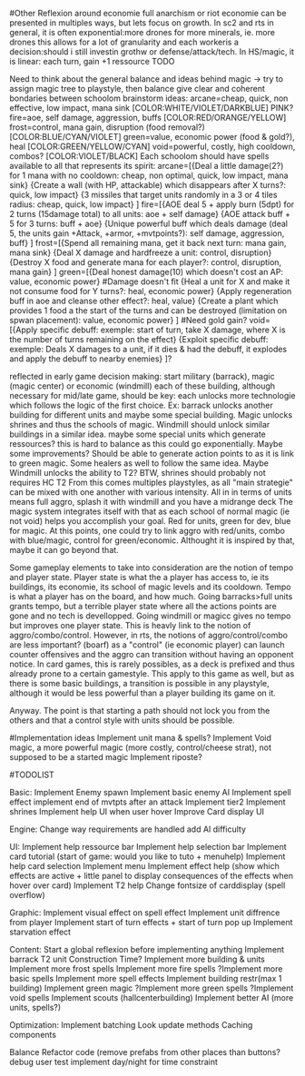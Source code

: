 #Other
Reflexion around economie
full anarchism or riot
economie can be presented in multiples ways, but lets focus on growth.
In sc2 and rts in general, it is often exponential:more drones for more minerals, ie. more drones
this allows for a lot of granularity and each workeris a decision:should i still investin grothw or defense/attack/tech.
In HS/magic, it is linear: each turn, gain +1 ressource
TODO

Need to think about the general balance and ideas behind magic
-> try to assign magic tree to playstyle, then balance
give clear and coherent bondaries between schoolom
brainstorm ideas: 
	arcane=cheap, quick, non effective, low impact, mana sink   [COLOR:WHITE/VIOLET/DARKBLUE] PINK?
	fire=aoe, self damage, aggression, buffs					[COLOR:RED/ORANGE/YELLOW]
	frost=control, mana gain, disruption (food removal?)		[COLOR:BLUE/CYAN/VIOLET]
	green=value, economic power (food & gold?), heal			[COLOR:GREEN/YELLOW/CYAN]
	void=powerful, costly, high cooldown, combos?				[COLOR:VIOLET/BLACK]
Each schoolom should have spells available to all that represents its spirit:
	arcane=[{Deal a little damage(2?) for 1 mana with no cooldown: cheap, non optimal, quick, low impact, mana sink}
		{Create a wall (with HP, attackable) which disappears after X turns?: quick, low impact}
		{3 missiles that target units randomly in a 3 or 4 tiles radius: cheap, quick, low impact}
		]
	fire=[{AOE deal 5 + apply burn (5dpt) for 2 turns (15damage total) to all units: aoe + self damage}
		{AOE attack buff + 5 for 3 turns: buff + aoe}
		{Unique powerful buff which deals damage (deal 5, the units gain +Attack, +armor, +mvtpoints?): self damage, aggression, buff}
		]
	frost=[{Spend all remaining mana, get it back next turn: mana gain, mana sink}
		{Deal X damage and hardfreeze a unit: control, disruption}
		{Destroy X food and generate mana for each player?: control, disruption, mana gain}
		]
	green=[{Deal honest damage(10) which doesn't cost an AP: value, economic power} #Damage doesn't fit
		{Heal a unit for X and make it not consume food for Y turns?: heal, economic power}
		{Apply regeneration buff in aoe and cleanse other effect?: heal, value}
		{Create a plant which provides 1 food a the start of the turns and can be destroyed (limitation on spwan placement): value, economic power}
		] #Need gold gain?
	void=[{Apply specific debuff: exemple: start of turn, take X damage, where X is the number of turns remaining on the effect}
	{Exploit specific debuff: exemple: Deals X damages to a unit, if it dies & had the debuff, it explodes and apply the debuff to nearby enemies}
	]?

reflected in early game decision making: start military (barrack), magic (magic center) or economic (windmill)
each of these building, although necessary for mid/late game, should be key: each unlocks more technologie which follows the logic of the
first choice. Ex: barrack unlocks another building for different units and maybe some special building. Magic unlocks shrines and thus 
the schools of magic. Windmill should unlock similar buildings in a similar idea. maybe some special units which generate ressources? this 
is hard to balance as this could go exponentially. Maybe some improvements? Should be able to generate action points to as it is link to 
green magic. Some healers as well to follow the same idea. Maybe Windmill unlocks the ability to T2? BTW, shrines should probably not requires
HC T2
From this comes multiples playstyles, as all "main strategie" can be mixed with one another with various intensity. All in in terms of units
means full aggro, splash it with windmill and you have a midrange deck
The magic system integrates itself with that as each school of normal magic (ie not void) helps you accomplish your goal. Red for units, green
for dev, blue for magic.
At this points, one could try to link aggro with red/units, combo with blue/magic, control for green/economic. Althought it is inspired by
that, maybe it can go beyond that.

Some gameplay elements to take into consideration are the notion of tempo and player state. Player state is what the a player has access to,
ie its buildings, its economie, its school of magic levels and its cooldown. Tempo is what a player has on the board, and how much.
Going barracks>full units grants tempo, but a terrible player state where all the actions points are gone and no tech is devellopped. 
Going windmill or magicc gives no tempo but improves one player state. This is heavly link to the notion of aggro/combo/control. However,
in rts, the notions of aggro/control/combo are less important? (boarf) as a "control" (ie economic player) can launch counter offensives and
the aggro can transition without having an opponent notice. In card games, this is rarely possibles, as a deck is prefixed and thus already
prone to a certain gamestyle. This apply to this game as well, but as there is some basic buildings, a transition is possible in any playstyle,
although it would be less powerful than a player building its game on it.

Anyway. The point is that starting a path should not lock you from the others and that a control style with units should be possible.
	
#Implementation ideas
Implement unit mana & spells?
Implement Void magic, a more powerful magic (more costly, control/cheese strat), not supposed to be a started magic
Implement riposte?


#TODOLIST

Basic:
	Implement Enemy spawn
	Implement basic enemy AI
	Implement spell effect
	implement end of mvtpts after an attack
	Implement tier2
	Implement shrines 
	Implement help UI when user hover
	Improve Card display UI
	
Engine:
	Change way requirements are handled
add AI difficulty	


UI:
	Implement help ressource bar
	Implement help selection bar
	Implement card tutorial (start of game: would you like to tuto + menuhelp)
	Implement help card selection
	Implement menu
	Implement effect help (show which effects are active + little panel to display consequences of the effects when hover over card)
	Implement T2 help
	Change fontsize of carddisplay (spell overflow)
	
Graphic:
	Implement visual effect on spell effect
Implement unit diffrence from player
	Implement start of turn effects + start of turn pop up
	Implement starvation effect
	
Content:
	Start a global reflexion before implementing anything
	Implement barrack T2 unit
Construction Time?
Implement more building & units
	Implement more frost spells
	Implement more fire spells
?Implement more basic spells
	Implement more spell effects
	Implement building restr(max 1 building)
	Implement green magic
?Implement more green spells
?Implement void spells
Implement scouts (hallcenterbuilding)
Implement better AI (more units, spells?)

Optimization:
Implement batching
Look update methods
Caching components

Balance
Refactor code (remove prefabs from other places than buttons?
debug
user test
implement day/night for time constraint